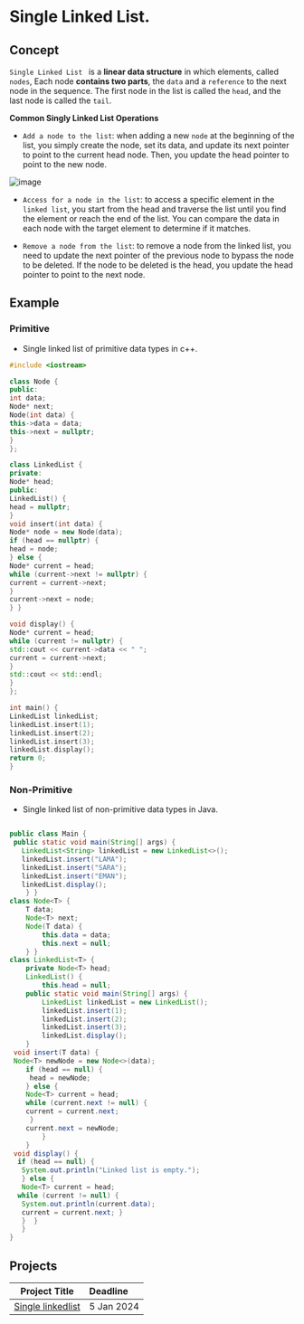 # Single Linked List.

## Concept 

`Single Linked List ` is a **linear data structure** in which elements, called `nodes`, Each node **contains two parts**, the `data` and a `reference` to the next node in the sequence. The first node in the list is called the `head`, and the last node is called the `tail`.

**Common Singly Linked List Operations**

* `Add a node to the list`: when adding a new `node` at the beginning of the list, you simply create the node, set its data, and update its next pointer to point 
  to the current head node. Then, you update the head pointer to point to the new node.
      
![image](https://github.com/SAFCSP-Team/data-structures-and-algorithms-bootcamp/assets/148945652/5e0c1f75-9400-473f-a647-5d3f20268785)


* `Access for a node in the list`: to access a specific element in the `linked list`, you start from the head and traverse the list until you find the element or 
  reach the end of the list. You can compare the data in each node with the target element to determine if it matches.

* `Remove a node from the list`: to remove a node from the linked list, you need to update the next pointer of the previous node to bypass the node to be deleted. If the node to be deleted 
  is the head, you update the head pointer to point to the next node.
  
## Example 

### Primitive 

* Single linked list of primitive data types in c++.
```c++
#include <iostream>

class Node {
public:
int data;
Node* next;
Node(int data) {
this->data = data;
this->next = nullptr;
}
};

class LinkedList {
private:
Node* head;
public:
LinkedList() {
head = nullptr;
}
void insert(int data) {
Node* node = new Node(data);
if (head == nullptr) {
head = node;
} else {
Node* current = head;
while (current->next != nullptr) {
current = current->next;
}
current->next = node;
} }

void display() {
Node* current = head;
while (current != nullptr) {
std::cout << current->data << " ";
current = current->next;
}
std::cout << std::endl;
}
};

int main() {
LinkedList linkedList;
linkedList.insert(1);
linkedList.insert(2);
linkedList.insert(3);
linkedList.display();
return 0;
}

```
### Non-Primitive
* Single linked list of non-primitive data types in Java.
```java

public class Main {
 public static void main(String[] args) {
   LinkedList<String> linkedList = new LinkedList<>();
   linkedList.insert("LAMA");
   linkedList.insert("SARA");
   linkedList.insert("EMAN");
   linkedList.display();
    } }
class Node<T> {
    T data;
    Node<T> next;
    Node(T data) {
        this.data = data;
        this.next = null;
    } }
class LinkedList<T> {
    private Node<T> head;
    LinkedList() {
        this.head = null;
    public static void main(String[] args) {
        LinkedList linkedList = new LinkedList();
        linkedList.insert(1);
        linkedList.insert(2);
        linkedList.insert(3);
        linkedList.display();
    }
 void insert(T data) {
 Node<T> newNode = new Node<>(data);
    if (head == null) {
     head = newNode;
    } else {
    Node<T> current = head;
    while (current.next != null) {
    current = current.next;
     }
    current.next = newNode;
        }
    }
 void display() {
  if (head == null) {
   System.out.println("Linked list is empty.");
   } else {
   Node<T> current = head;
  while (current != null) {
   System.out.println(current.data);
   current = current.next; }
   }  }
   }
}

```

## Projects
| Project Title | Deadline |
|:-----------:|:-------------|
| [Single linkedlist](https://github.com/SAFCSP-Team/single-linked-list) | 5 Jan 2024 | 

